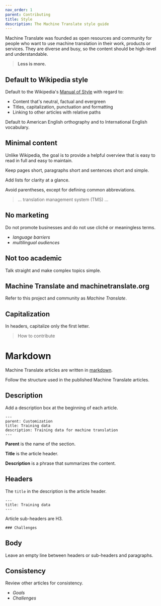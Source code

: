 ```yaml
---
nav_order: 1
parent: Contributing
title: Style
description: The Machine Translate style guide
---
```


Machine Translate was founded as open resources and community for people who want to use machine translation in their work, products or services. They are diverse and busy, so the content should be high-level and understandable.

> **Less is more.**

## Default to Wikipedia style

Default to the Wikipedia's [Manual of Style](https://en.wikipedia.org/wiki/Wikipedia:Manual_of_Style) with regard to:

* Content that's neutral, factual and evergreen
* Titles, capitalization, punctuation and formatting
* Linking to other articles with relative paths

Default to American English orthography and to International English vocabulary.


## Minimal content

Unlike Wikipedia, the goal is to provide a helpful overview that is easy to read in full and easy to maintain.

Keep pages short, paragraphs short and sentences short and simple.

Add lists for clarity at a glance.

Avoid parentheses, except for defining common abbreviations.

> ... translation management system (TMS) ...


## No marketing

Do not promote businesses and do not use cliché or meaningless terms.

* _language barriers_
* _multilingual audiences_


## Not too academic

Talk straight and make complex topics simple.


## Machine Translate and machinetranslate.org

Refer to this project and community as _Machine Translate_.

## Capitalization

In headers, capitalize only the first letter.

> How to contribute

# Markdown

Machine Translate articles are written in [markdown](https://www.markdownguide.org/cheat-sheet/).

Follow the structure used in the published Machine Translate articles.


## Description

Add a description box at the beginning of each article.

```
---
parent: Customization
title: Training data
description: Training data for machine translation
---
```

**Parent** is the name of the section.

**Title** is the article header.

**Description** is a phrase that summarizes the content.


## Headers

The `title` in the description is the article header.

```
---
title: Training data
---
```

Article sub-headers are H3.

```
### Challenges
```

## Body

Leave an empty line between headers or sub-headers and paragraphs.
## Consistency

Review other articles for consistency.

- _Goals_
- _Challenges_
